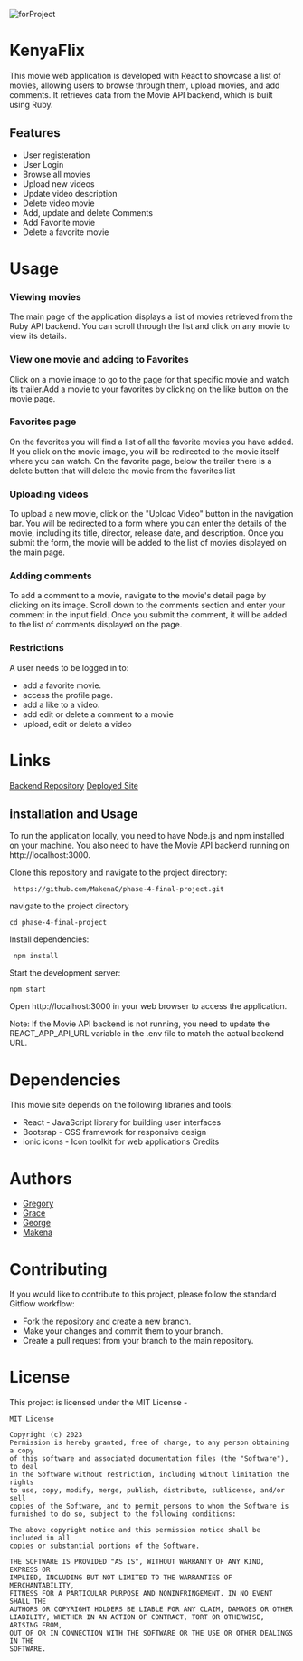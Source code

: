 ![forProject](https://user-images.githubusercontent.com/117739561/229472551-ce54f427-d321-4531-8ae8-8bddaee63c45.gif)


# KenyaFlix
This movie web application is developed with React to showcase a list of movies, allowing users to browse through them, upload movies, and add comments. It retrieves data from the Movie API backend, which is built using Ruby.

## Features
* User registeration
* User Login
* Browse all movies
* Upload new videos
* Update video description
* Delete video movie
* Add, update and delete Comments 
* Add Favorite movie 
* Delete a favorite movie


# Usage
### Viewing movies
The main page of the application displays a list of movies retrieved from the Ruby API backend. You can scroll through the list and click on any movie to view its details.


### View one movie and adding to Favorites
Click on a movie image to go to the page for that specific movie and watch its trailer.Add a movie to your favorites by clicking on the like button on the movie page.


### Favorites page
On the favorites you will find a list of all the favorite movies you have added.
If you click on the movie image, you will be redirected to the movie itself where you can watch.
On the favorite page, below the trailer there is a delete button that will delete the movie from the favorites list


### Uploading videos
To upload a new movie, click on the "Upload Video" button in the navigation bar. You will be redirected to a form where you can enter the details of the movie, including its title, director, release date, and description. Once you submit the form, the movie will be added to the list of movies displayed on the main page.


### Adding comments
To add a comment to a movie, navigate to the movie's detail page by clicking on its image. Scroll down to the comments section and enter your comment in the input field. Once you submit the comment, it will be added to the list of comments displayed on the page.

### Restrictions
 A user needs to be logged in to:
 * add a favorite movie.
 * access the profile page.
 * add a like to a video.
 * add edit or delete a comment to a movie
 * upload, edit or delete a video


# Links
[Backend Repository](https://github.com/Black-Male/Phase-4-project-backend)
[Deployed Site](https://movie-app-c3ol.onrender.com/)


## installation and Usage
To run the application locally, you need to have Node.js and npm installed on your machine. You also need to have the Movie API backend running on http://localhost:3000.

Clone this repository and navigate to the project directory:
```
 https://github.com/MakenaG/phase-4-final-project.git
 ```
navigate to the project directory
```
cd phase-4-final-project
```
Install dependencies:
```
 npm install
 ```
Start the development server:
```
npm start
```
Open http://localhost:3000 in your web browser to access the application.

Note: If the Movie API backend is not running, you need to update the REACT_APP_API_URL variable in the .env file to match the actual backend URL.

# Dependencies
This movie site depends on the following libraries and tools:

* React - JavaScript library for building user interfaces
* Bootsrap - CSS framework for responsive design
* ionic icons - Icon toolkit for web applications Credits

# Authors
* [Gregory](https://github.com/elvismabisi)
* [Grace](https://github.com/Grace-aloo)
* [George](https://github.com/Black-Male)
* [Makena](https://github.com/MakenaG)

# Contributing
If you would like to contribute to this project, please follow the standard Gitflow workflow:

* Fork the repository and create a new branch.
* Make your changes and commit them to your branch.
* Create a pull request from your branch to the main repository.

# License
This project is licensed under the MIT License - 
```
MIT License

Copyright (c) 2023 
Permission is hereby granted, free of charge, to any person obtaining a copy
of this software and associated documentation files (the "Software"), to deal
in the Software without restriction, including without limitation the rights
to use, copy, modify, merge, publish, distribute, sublicense, and/or sell
copies of the Software, and to permit persons to whom the Software is
furnished to do so, subject to the following conditions:

The above copyright notice and this permission notice shall be included in all
copies or substantial portions of the Software.

THE SOFTWARE IS PROVIDED "AS IS", WITHOUT WARRANTY OF ANY KIND, EXPRESS OR
IMPLIED, INCLUDING BUT NOT LIMITED TO THE WARRANTIES OF MERCHANTABILITY,
FITNESS FOR A PARTICULAR PURPOSE AND NONINFRINGEMENT. IN NO EVENT SHALL THE
AUTHORS OR COPYRIGHT HOLDERS BE LIABLE FOR ANY CLAIM, DAMAGES OR OTHER
LIABILITY, WHETHER IN AN ACTION OF CONTRACT, TORT OR OTHERWISE, ARISING FROM,
OUT OF OR IN CONNECTION WITH THE SOFTWARE OR THE USE OR OTHER DEALINGS IN THE
SOFTWARE.
```
